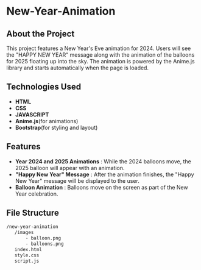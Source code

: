 # New-Year-Animation

## About the Project
This project features a New Year's Eve animation for 2024. Users will see the "HAPPY NEW YEAR" message along with the animation of the balloons for 2025 floating up into the sky. The animation is powered by the Anime.js library and starts automatically when the page is loaded.

## Technologies Used
- **HTML**
- **CSS**
- **JAVASCRIPT**
- **Anime.js**(for animations)
- **Bootstrap**(for styling and layout)

## Features
- **Year 2024 and 2025 Animations** : While the 2024 balloons move, the 2025 balloon will appear with an animation.
- **"Happy New Year" Message** : After the animation finishes, the "Happy New Year" message will be displayed to the user.
- **Balloon Animation** : Balloons move on the screen as part of the New Year celebration.

 ## File Structure
 
 ```bash
/new-year-animation
    /images
        - balloon.png
        - balloons.png
    index.html
    style.css
    script.js




